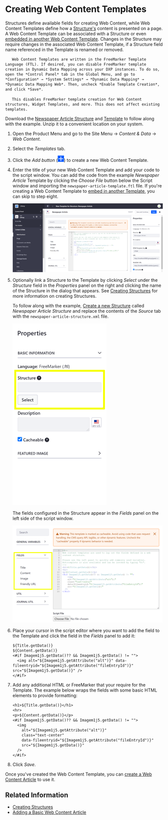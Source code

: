 # Creating Web Content Templates

Structures define available fields for creating Web Content, while Web Content Templates define how a [Structure's](../web-content-structures/creating-structures.md) content is presented on a page. A Web Content Template can be associated with a Structure or even [embedded in another Web Content Template](./embedding-widgets-in-templates.md#embedding-other-templates). Changes in the Structure may require changes in the associated Web Content Template, if a Structure field name referenced in the Template is renamed or removed.

```note::
   Web Content Templates are written in the FreeMarker Template Language (FTL). If desired, you can disable FreeMarker template creation in Dynamic Data Mapping across your DXP instances. To do so, open the *Control Panel* tab in the Global Menu, and go to *Configuration* → *System Settings* → *Dynamic Data Mapping* → *Dynamic Data Mapping Web*. Then, uncheck *Enable Template Creation*, and click *Save*.

   This disables FreeMarker template creation for Web Content structures, Widget Templates, and more. This does not affect existing templates.
```

Download the [Newspaper Article Structure](./resources/newspaper-article-structure.xml) and [Template](./resources/newspaper-article-template.ftl) to follow along with the example. Unzip it to a convenient location on your system.

1. Open the Product Menu and go to the Site Menu &rarr; *Content & Data* &rarr; *Web Content*.
1. Select the *Templates* tab.
1. Click the *Add button* (![Add Template](../../../images/icon-add.png)) to create a new Web Content Template.
1. Enter the title of your new Web Content Template and add your code to the script window. You can add the code from the example *Newspaper Article* Template by clicking the *Choose File* button below the Script window and importing the `newspaper-article-template.ftl` file. If you're creating a Web Content Template to [embed in another Template](./embedding-widgets-in-templates.md#embedding-other-templates), you can skip to step eight.

   ![Add your template code (FreeMarker) to the script window.](./creating-web-content-templates/images/01.png)

1. Optionally link a Structure to the Template by clicking *Select* under the *Structure* field in the *Properties* panel on the right and clicking the name of the Structure in the dialog that appears. See [Creating Structures](../web-content-structures/creating-structures.md) for more information on creating Structures.

   To follow along with the example, [Create a new Structure](../web-content-structures/creating-structures.md) called *Newspaper Article Structure* and replace the contents of the *Source* tab with the `newspaper-article-structure.xml` file.

   ![You can link the Template to a Structure through the Properties panel.](./creating-web-content-templates/images/02.png)

   The fields configured in the Structure appear in the *Fields* panel on the left side of the script window.

   ![Available Structure field variables are added to the Fields panel on the left side of the Script window.](./creating-web-content-templates/images/03.png)

1. Place your cursor in the script editor where you want to add the field to the Template and click the field in the *Fields* panel to add it:

    ```markup
    ${Title.getData()}
    ${Content.getData()}
    <#if Imagem1j5.getData()?? && Imagem1j5.getData() != "">
      <img alt="${Imagem1j5.getAttribute("alt")}" data-fileentryid="${Imagem1j5.getAttribute("fileEntryId")}" src="${Imagem1j5.getData()}" />
    </#if>
    ```

1. Add any additional HTML or FreeMarker that your require for the Template. The example below wraps the fields with some basic HTML elements to provide formatting:

    ```markup
    <h1>${Title.getData()}</h1>
    <hr>
    <p>${Content.getData()}</p>
    <#if Imagem1j5.getData()?? && Imagem1j5.getData() != "">
      <img
        alt="${Imagem1j5.getAttribute("alt")}"
        class="text-center"
        data-fileentryid="${Imagem1j5.getAttribute("fileEntryId")}"
        src="${Imagem1j5.getData()}"
      />
    </#if>
    ```

1. Click *Save*.

Once you've created the Web Content Template, you can [create a Web Content Article](../web-content-articles/adding-a-basic-web-content-article.md) to use it.

## Related Information

* [Creating Structures](../web-content-structures/creating-structures.md)
* [Adding a Basic Web Content Article](../web-content-articles/adding-a-basic-web-content-article.md)
